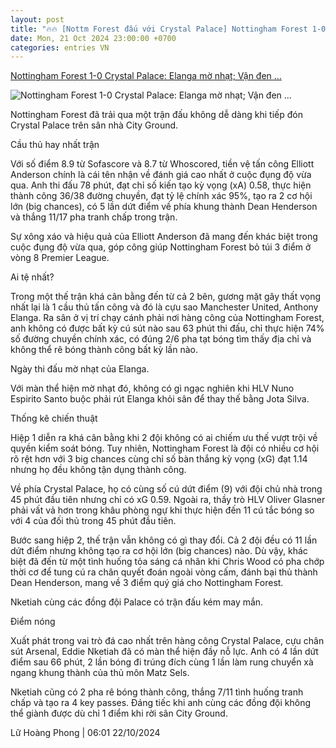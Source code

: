 ```yaml
---
layout: post
title: "🔥🔥 [Nottm Forest đấu với Crystal Palace] Nottingham Forest 1-0 Crystal Palace: Elanga mờ nhạt; Vận đen ..."
date: Mon, 21 Oct 2024 23:00:00 +0700
categories: entries VN
---
```

[Nottingham Forest 1-0 Crystal Palace: Elanga mờ nhạt; Vận đen ...](https://www.tinthethao.com.vn/nottingham-forest-1-0-crystal-palace-elanga-mo-nhat-van-den-nketiah-d784740.html)

![Nottingham Forest 1-0 Crystal Palace: Elanga mờ nhạt; Vận đen ...](https://media.tinthethao.com.vn/resize/534x280/files/bongda/2024/10/22/nottingham-1-0-crystal-palace-elanga-mo-nhat-van-den-nketiah-1729551670559jpg.jpg)

Nottingham Forest đã trải qua một trận đấu không dễ dàng khi tiếp đón Crystal Palace trên sân nhà City Ground.

Cầu thủ hay nhất trận

Với số điểm 8.9 từ Sofascore và 8.7 từ Whoscored, tiền vệ tấn công Elliott Anderson chính là cái tên nhận về đánh giá cao nhất ở cuộc đụng độ vừa qua. Anh thi đấu 78 phút, đạt chỉ số kiến tạo kỳ vọng (xA) 0.58, thực hiện thành công 36/38 đường chuyền, đạt tỷ lệ chính xác 95%, tạo ra 2 cơ hội lớn (big chances), có 5 lần dứt điểm về phía khung thành Dean Henderson và thắng 11/17 pha tranh chấp trong trận.

Sự xông xáo và hiệu quả của Elliott Anderson đã mang đến khác biệt trong cuộc đụng độ vừa qua, góp công giúp Nottingham Forest bỏ túi 3 điểm ở vòng 8 Premier League.

Ai tệ nhất?

Trong một thế trận khá cân bằng đến từ cả 2 bên, gương mặt gây thất vọng nhất lại là 1 cầu thủ tấn công và đó là cựu sao Manchester United, Anthony Elanga. Ra sân ở vị trí chạy cánh phải nơi hàng công của Nottingham Forest, anh không có được bất kỳ cú sút nào sau 63 phút thi đấu, chỉ thực hiện 74% số đường chuyền chính xác, có đúng 2/6 pha tạt bóng tìm thấy địa chỉ và không thể rê bóng thành công bất kỳ lần nào.

Ngày thi đấu mờ nhạt của Elanga.

Với màn thể hiện mờ nhạt đó, không có gì ngạc nghiên khi HLV Nuno Espirito Santo buộc phải rút Elanga khỏi sân để thay thế bằng Jota Silva.

Thống kê chiến thuật

Hiệp 1 diễn ra khá cân bằng khi 2 đội không có ai chiếm ưu thế vượt trội về quyền kiểm soát bóng. Tuy nhiên, Nottingham Forest là đội có nhiều cơ hội rõ rệt hơn với 3 big chances cùng chỉ số bàn thắng kỳ vọng (xG) đạt 1.14 nhưng họ đều không tận dụng thành công.

Về phía Crystal Palace, họ có cùng số cú dứt điểm (9) với đội chủ nhà trong 45 phút đầu tiên nhưng chỉ có xG 0.59. Ngoài ra, thầy trò HLV Oliver Glasner phải vất vả hơn trong khâu phòng ngự khi thực hiện đến 11 cú tắc bóng so với 4 của đối thủ trong 45 phút đầu tiên.

Bước sang hiệp 2, thế trận vẫn không có gì thay đổi. Cả 2 đội đều có 11 lần dứt điểm nhưng không tạo ra cơ hội lớn (big chances) nào. Dù vậy, khác biệt đã đến từ một tình huống tỏa sáng cá nhân khi Chris Wood có pha chớp thời cơ để tung cú ra chân quyết đoán ngoài vòng cấm, đánh bại thủ thành Dean Henderson, mang về 3 điểm quý giá cho Nottingham Forest.

Nketiah cùng các đồng đội Palace có trận đấu kém may mắn.

Điểm nóng

Xuất phát trong vai trò đá cao nhất trên hàng công Crystal Palace, cựu chân sút Arsenal, Eddie Nketiah đã có màn thể hiện đầy nỗ lực. Anh có 4 lần dứt điểm sau 66 phút, 2 lần bóng đi trúng đích cùng 1 lần làm rung chuyển xà ngang khung thành của thủ môn Matz Sels.

Nketiah cũng có 2 pha rê bóng thành công, thắng 7/11 tình huống tranh chấp và tạo ra 4 key passes. Đáng tiếc khi anh cùng các đồng đội không thể giành được dù chỉ 1 điểm khi rời sân City Ground.

Lữ Hoàng Phong | 06:01 22/10/2024

